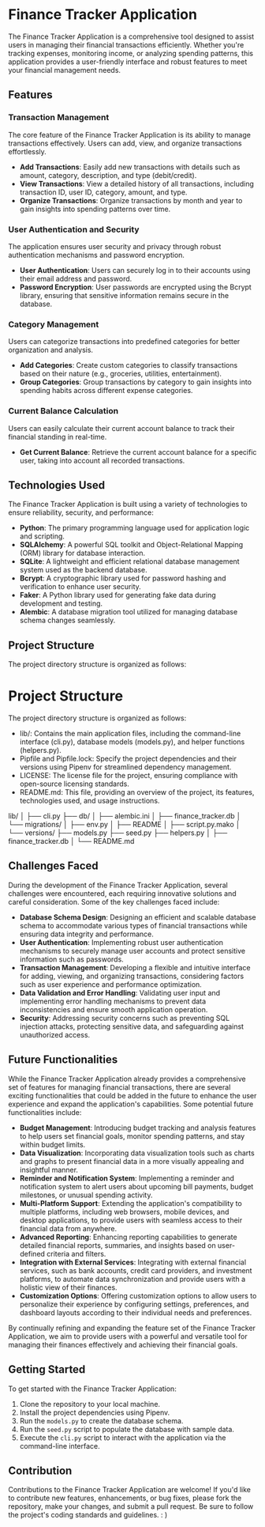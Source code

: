 # Finance Tracker Application

The Finance Tracker Application is a comprehensive tool designed to assist users in managing their financial transactions efficiently. Whether you're tracking expenses, monitoring income, or analyzing spending patterns, this application provides a user-friendly interface and robust features to meet your financial management needs.

## Features

### Transaction Management

The core feature of the Finance Tracker Application is its ability to manage transactions effectively. Users can add, view, and organize transactions effortlessly.

- **Add Transactions**: Easily add new transactions with details such as amount, category, description, and type (debit/credit).
- **View Transactions**: View a detailed history of all transactions, including transaction ID, user ID, category, amount, and type.
- **Organize Transactions**: Organize transactions by month and year to gain insights into spending patterns over time.

### User Authentication and Security

The application ensures user security and privacy through robust authentication mechanisms and password encryption.

- **User Authentication**: Users can securely log in to their accounts using their email address and password.
- **Password Encryption**: User passwords are encrypted using the Bcrypt library, ensuring that sensitive information remains secure in the database.

### Category Management

Users can categorize transactions into predefined categories for better organization and analysis.

- **Add Categories**: Create custom categories to classify transactions based on their nature (e.g., groceries, utilities, entertainment).
- **Group Categories**: Group transactions by category to gain insights into spending habits across different expense categories.

### Current Balance Calculation

Users can easily calculate their current account balance to track their financial standing in real-time.

- **Get Current Balance**: Retrieve the current account balance for a specific user, taking into account all recorded transactions.

## Technologies Used

The Finance Tracker Application is built using a variety of technologies to ensure reliability, security, and performance:

- **Python**: The primary programming language used for application logic and scripting.
- **SQLAlchemy**: A powerful SQL toolkit and Object-Relational Mapping (ORM) library for database interaction.
- **SQLite**: A lightweight and efficient relational database management system used as the backend database.
- **Bcrypt**: A cryptographic library used for password hashing and verification to enhance user security.
- **Faker**: A Python library used for generating fake data during development and testing.
- **Alembic**: A database migration tool utilized for managing database schema changes seamlessly.

## Project Structure

The project directory structure is organized as follows:

# Project Structure
The project directory structure is organized as follows:

- lib/: Contains the main application files, including the command-line interface (cli.py), database models (models.py), and helper functions (helpers.py).
- Pipfile and Pipfile.lock: Specify the project dependencies and their versions using Pipenv for streamlined dependency management.
- LICENSE: The license file for the project, ensuring compliance with open-source licensing standards.
- README.md: This file, providing an overview of the project, its features, technologies used, and usage instructions.

lib/
│
├── cli.py
├── db/
│ ├── alembic.ini
│ ├── finance_tracker.db
│ └── migrations/
│ ├── env.py
│ ├── README
│ ├── script.py.mako
│ └── versions/
├── models.py
├── seed.py
├── helpers.py
│
├── finance_tracker.db
│
└── README.md


## Challenges Faced

During the development of the Finance Tracker Application, several challenges were encountered, each requiring innovative solutions and careful consideration. Some of the key challenges faced include:

- **Database Schema Design**: Designing an efficient and scalable database schema to accommodate various types of financial transactions while ensuring data integrity and performance.
- **User Authentication**: Implementing robust user authentication mechanisms to securely manage user accounts and protect sensitive information such as passwords.
- **Transaction Management**: Developing a flexible and intuitive interface for adding, viewing, and organizing transactions, considering factors such as user experience and performance optimization.
- **Data Validation and Error Handling**: Validating user input and implementing error handling mechanisms to prevent data inconsistencies and ensure smooth application operation.
- **Security**: Addressing security concerns such as preventing SQL injection attacks, protecting sensitive data, and safeguarding against unauthorized access.

## Future Functionalities

While the Finance Tracker Application already provides a comprehensive set of features for managing financial transactions, there are several exciting functionalities that could be added in the future to enhance the user experience and expand the application's capabilities. Some potential future functionalities include:

- **Budget Management**: Introducing budget tracking and analysis features to help users set financial goals, monitor spending patterns, and stay within budget limits.
- **Data Visualization**: Incorporating data visualization tools such as charts and graphs to present financial data in a more visually appealing and insightful manner.
- **Reminder and Notification System**: Implementing a reminder and notification system to alert users about upcoming bill payments, budget milestones, or unusual spending activity.
- **Multi-Platform Support**: Extending the application's compatibility to multiple platforms, including web browsers, mobile devices, and desktop applications, to provide users with seamless access to their financial data from anywhere.
- **Advanced Reporting**: Enhancing reporting capabilities to generate detailed financial reports, summaries, and insights based on user-defined criteria and filters.
- **Integration with External Services**: Integrating with external financial services, such as bank accounts, credit card providers, and investment platforms, to automate data synchronization and provide users with a holistic view of their finances.
- **Customization Options**: Offering customization options to allow users to personalize their experience by configuring settings, preferences, and dashboard layouts according to their individual needs and preferences.

By continually refining and expanding the feature set of the Finance Tracker Application, we aim to provide users with a powerful and versatile tool for managing their finances effectively and achieving their financial goals.

## Getting Started

To get started with the Finance Tracker Application:

1. Clone the repository to your local machine.
2. Install the project dependencies using Pipenv.
3. Run the `models.py` to create the database schema.
4. Run the `seed.py` script to populate the database with sample data.
5. Execute the `cli.py` script to interact with the application via the command-line interface.

## Contribution

Contributions to the Finance Tracker Application are welcome! If you'd like to contribute new features, enhancements, or bug fixes, please fork the repository, make your changes, and submit a pull request. Be sure to follow the project's coding standards and guidelines. : )

